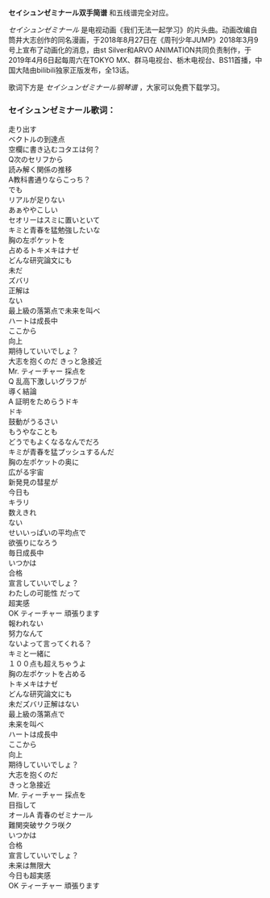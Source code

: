 

**セイシュンゼミナール双手简谱** 和五线谱完全对应。

_セイシュンゼミナール_
是电视动画《我们无法一起学习》的片头曲。动画改编自筒井大志创作的同名漫画，于2018年8月27日在《周刊少年JUMP》2018年3月9号上宣布了动画化的消息，由st
Silver和ARVO ANIMATION共同负责制作，于2019年4月6日起每周六在TOKYO
MX、群马电视台、栃木电视台、BS11首播，中国大陆由bilibili独家正版发布，全13话。

歌词下方是 _セイシュンゼミナール钢琴谱_ ，大家可以免费下载学习。

### セイシュンゼミナール歌词：

走り出す  
ベクトルの到達点  
空欄に書き込むコタエは何？  
Q次のセリフから  
読み解く関係の推移  
A教科書通りならこっち？  
でも  
リアルが足りない  
あぁややこしい  
セオリーはスミに置いといて  
キミと青春を猛勉強したいな  
胸の左ポケットを  
占めるトキメキはナゼ  
どんな研究論文にも  
未だ  
ズバリ  
正解は  
ない  
最上級の落第点で未来を叫べ  
ハートは成長中  
ここから  
向上  
期待していいでしょ？  
大志を抱くのだ きっと急接近  
Mr. ティーチャー 採点を  
Q 乱高下激しいグラフが  
導く結論  
A 証明をためらうドキ  
ドキ  
鼓動がうるさい  
もうやなことも  
どうでもよくなるなんでだろ  
キミが青春を猛プッシュするんだ  
胸の左ポケットの奥に  
広がる宇宙  
新発見の彗星が  
今日も  
キラリ  
数えきれ  
ない  
せいいっぱいの平均点で  
欲張りになろう  
毎日成長中  
いつかは  
合格  
宣言していいでしょ？  
わたしの可能性 だって  
超実感  
OK ティーチャー 頑張ります  
報われない  
努力なんて  
ないよって言ってくれる？  
キミと一緒に  
１００点も超えちゃうよ  
胸の左ポケットを占める  
トキメキはナゼ  
どんな研究論文にも  
未だズバリ正解はない  
最上級の落第点で  
未来を叫べ  
ハートは成長中  
ここから  
向上  
期待していいでしょ？  
大志を抱くのだ  
きっと急接近  
Mr. ティーチャー 採点を  
目指して  
オールA 青春のゼミナール  
難関突破サクラ咲ク  
いつかは  
合格  
宣言していいでしょ？  
未来は無限大  
今日も超実感  
OK ティーチャー 頑張ります


